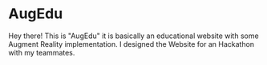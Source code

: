 # AugEdu
Hey there! This is "AugEdu" it is basically an educational website with some Augment Reality implementation. I designed the Website for an Hackathon with my teammates.
